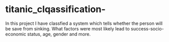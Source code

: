 # titanic_clqassification-
 In this project I have classfied a system which tells whether the person will be
save from sinking. What factors were
most likely lead to success-socio-economic
status, age, gender and more.
